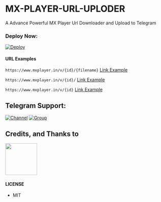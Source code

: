 # MX-PLAYER-URL-UPLODER
A Advance Powerful MX Player Url Downloader and Upload to Telegram

### Deploy Now:
[![Deploy](https://www.herokucdn.com/deploy/button.svg)](https://heroku.com/deploy?template=https://github.com/Doctorstra/MX-PLAYER-URL-UPLODER)

#### URL Examples

`https://www.mxplayer.in/v/{id}/{filename}` [Link Example](https://streamtape.com/v/ZzXdOqgqB4Sq1l3/%2540xvideoutilsbot_Kanojo_Mo_Kanojo_S1_03_720P_EngSub_%2540allanimewithsub.mp4)

`https://www.mxplayer.in/v/{id}/` [Link Example](https://www.mxplayer.in/show/watch-my-sweet-lie-tamil-dubbed/season-1/episode-1-online-fbf98d74f62adc0e364f5b3eedd639ca)

`https://www.mxplayer.in/v/{id}` [Link Example](https://www.mxplayer.in/show/watch-my-sweet-lie-tamil-dubbed/season-1/episode-1-online-fbf98d74f62adc0e364f5b3eedd639ca)

## Telegram Support:

[![Channel](https://img.shields.io/badge/TG-Channel-30302f?style=flat&logo=telegram)](https://t.me/Dads_links_bot)
[![Group](https://img.shields.io/badge/TG-Group-30302f?style=flat&logo=telegram)](https://t.me/Doctorstra_1)

## Credits, and Thanks to

<p align="left">
<a href="https://t.me/+PyobDAisj5BjYmI1" target="blank"><img align="center" src="https://telegra.ph/file/b47746769d45aaa62d4b2.png" height="100" width="100" /></a> &nbsp;&nbsp;
</p>

#### LICENSE
- MIT
